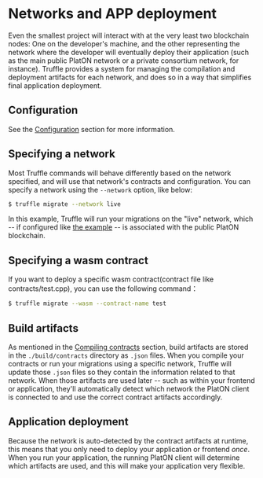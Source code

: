 # Networks and APP deployment

Even the smallest project will interact with at the very least two blockchain nodes: One on the developer's machine, and the other representing the network where the developer will eventually deploy their application (such as the main public PlatON network or a private consortium network, for instance). Truffle provides a system for managing the compilation and deployment artifacts for each network, and does so in a way that simplifies final application deployment.

## Configuration

See the [Configuration](../reference/configuration.md#networks) section for more information.

## Specifying a network

Most Truffle commands will behave differently based on the network specified, and will use that network's contracts and configuration. You can specify a network using the `--network` option, like below:

```bash
$ truffle migrate --network live
```

In this example, Truffle will run your migrations on the "live" network, which -- if configured like [the example](../reference/configuration.md#networks) -- is associated with the public PlatON blockchain.

## Specifying a wasm contract
If you want to deploy a specific wasm contract(contract file like contracts/test.cpp), you can use the following command：

```bash
$ truffle migrate --wasm --contract-name test
```

## Build artifacts

As mentioned in the [Compiling contracts](../getting-started/compiling-contracts.md) section, build artifacts are stored in the `./build/contracts` directory as `.json` files. When you compile your contracts or run your migrations using a specific network, Truffle will update those `.json` files so they contain the information related to that network. When those artifacts are used later -- such as within your frontend or application, they'll automatically detect which network the PlatON client is connected to and use the correct contract artifacts accordingly.

## Application deployment

Because the network is auto-detected by the contract artifacts at runtime, this means that you only need to deploy your application or frontend *once*. When you run your application, the running PlatON client will determine which artifacts are used, and this will make your application very flexible.
